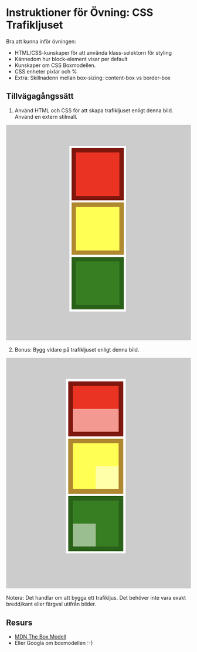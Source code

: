 # Instruktioner för Övning: CSS Trafikljuset

Bra att kunna inför övningen:
  - HTML/CSS-kunskaper för att använda klass-selektorn för styling
  - Kännedom hur block-element visar per default
  - Kunskaper om CSS Boxmodellen. 
  - CSS enheter pixlar och %
  - Extra: Skillnadenn mellan box-sizing: content-box vs border-box

## Tillvägagångssätt

1. Använd HTML och CSS för att skapa trafikljuset enligt denna bild. Använd en extern stilmall.

![This is an image](https://github.com/chasacademy-sandra-larsson/css-basic--traffic-light/blob/main/CSS-trafficlight.png)

2. Bonus: Bygg vidare på trafikljuset enligt denna bild.

![This is an image](https://github.com/chasacademy-sandra-larsson/css-basic--traffic-light/blob/main/CSS-trafficlight-bonus.png)

Notera: Det handlar om att bygga ett trafikljus. Det behöver inte vara exakt bredd/kant eller färgval utifrån bilder.

## Resurs
- [MDN The Box Modell](https://developer.mozilla.org/en-US/docs/Learn/CSS/Building_blocks/The_box_model)
- Eller Googla om boxmodellen :-)



